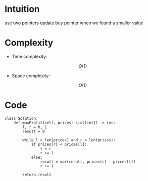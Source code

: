# Intuition
<!-- Describe your first thoughts on how to solve this problem. -->
use two pointers update buy pointer when we found a smaller value

# Complexity
- Time complexity:
<!-- Add your time complexity here, e.g. $$O(n)$$ -->
$$O(1)$$

- Space complexity:
<!-- Add your space complexity here, e.g. $$O(n)$$ -->
$$O(1)$$

# Code
```
class Solution:
    def maxProfit(self, prices: List[int]) -> int:
        l, r = 0, 1
        result = 0

        while l < len(prices) and r < len(prices):
            if prices[r] < prices[l]:
                l = r
                r += 1
            else:
                result = max(result, prices[r] - prices[l])
                r += 1
        
        return result
```